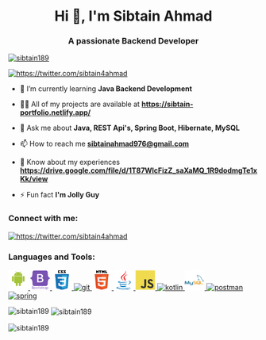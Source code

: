 <h1 align="center">Hi 👋, I'm Sibtain Ahmad</h1>
<h3 align="center">A passionate Backend Developer</h3>

<p align="left"> <a href="https://github.com/ryo-ma/github-profile-trophy"><img src="https://github-profile-trophy.vercel.app/?username=sibtain189" alt="sibtain189" /></a> </p>

<p align="left"> <a href="https://twitter.com/https://twitter.com/sibtain4ahmad" target="blank"><img src="https://img.shields.io/twitter/follow/https://twitter.com/sibtain4ahmad?logo=twitter&style=for-the-badge" alt="https://twitter.com/sibtain4ahmad" /></a> </p>

- 🌱 I’m currently learning **Java Backend Development**

- 👨‍💻 All of my projects are available at **https://sibtain-portfolio.netlify.app/**

- 💬 Ask me about **Java, REST Api's, Spring Boot, Hibernate, MySQL**

- 📫 How to reach me **sibtainahmad976@gmail.com**

- 📄 Know about my experiences **https://drive.google.com/file/d/1T87WlcFizZ_saXaMQ_1R9dodmgTe1xKk/view**

- ⚡ Fun fact **I'm Jolly Guy**

<h3 align="left">Connect with me:</h3>
<p align="left">
<a href="https://twitter.com/https://twitter.com/sibtain4ahmad" target="blank"><img align="center" src="https://raw.githubusercontent.com/rahuldkjain/github-profile-readme-generator/master/src/images/icons/Social/twitter.svg" alt="https://twitter.com/sibtain4ahmad" height="30" width="40" /></a>
</p>

<h3 align="left">Languages and Tools:</h3>
<p align="left"> <a href="https://developer.android.com" target="_blank" rel="noreferrer"> <img src="https://raw.githubusercontent.com/devicons/devicon/master/icons/android/android-original-wordmark.svg" alt="android" width="40" height="40"/> </a> <a href="https://getbootstrap.com" target="_blank" rel="noreferrer"> <img src="https://raw.githubusercontent.com/devicons/devicon/master/icons/bootstrap/bootstrap-plain-wordmark.svg" alt="bootstrap" width="40" height="40"/> </a> <a href="https://www.w3schools.com/css/" target="_blank" rel="noreferrer"> <img src="https://raw.githubusercontent.com/devicons/devicon/master/icons/css3/css3-original-wordmark.svg" alt="css3" width="40" height="40"/> </a> <a href="https://git-scm.com/" target="_blank" rel="noreferrer"> <img src="https://www.vectorlogo.zone/logos/git-scm/git-scm-icon.svg" alt="git" width="40" height="40"/> </a> <a href="https://www.w3.org/html/" target="_blank" rel="noreferrer"> <img src="https://raw.githubusercontent.com/devicons/devicon/master/icons/html5/html5-original-wordmark.svg" alt="html5" width="40" height="40"/> </a> <a href="https://www.java.com" target="_blank" rel="noreferrer"> <img src="https://raw.githubusercontent.com/devicons/devicon/master/icons/java/java-original.svg" alt="java" width="40" height="40"/> </a> <a href="https://developer.mozilla.org/en-US/docs/Web/JavaScript" target="_blank" rel="noreferrer"> <img src="https://raw.githubusercontent.com/devicons/devicon/master/icons/javascript/javascript-original.svg" alt="javascript" width="40" height="40"/> </a> <a href="https://kotlinlang.org" target="_blank" rel="noreferrer"> <img src="https://www.vectorlogo.zone/logos/kotlinlang/kotlinlang-icon.svg" alt="kotlin" width="40" height="40"/> </a> <a href="https://www.mysql.com/" target="_blank" rel="noreferrer"> <img src="https://raw.githubusercontent.com/devicons/devicon/master/icons/mysql/mysql-original-wordmark.svg" alt="mysql" width="40" height="40"/> </a> <a href="https://postman.com" target="_blank" rel="noreferrer"> <img src="https://www.vectorlogo.zone/logos/getpostman/getpostman-icon.svg" alt="postman" width="40" height="40"/> </a> <a href="https://spring.io/" target="_blank" rel="noreferrer"> <img src="https://www.vectorlogo.zone/logos/springio/springio-icon.svg" alt="spring" width="40" height="40"/> </a> </p>

<p><img align="left" src="https://github-readme-stats.vercel.app/api/top-langs?username=sibtain189&show_icons=true&locale=en&layout=compact" alt="sibtain189" /></p>

<p>&nbsp;<img align="center" src="https://github-readme-stats.vercel.app/api?username=sibtain189&show_icons=true&locale=en" alt="sibtain189" /></p>

<p><img align="center" src="https://github-readme-streak-stats.herokuapp.com/?user=sibtain189&" alt="sibtain189" /></p>
